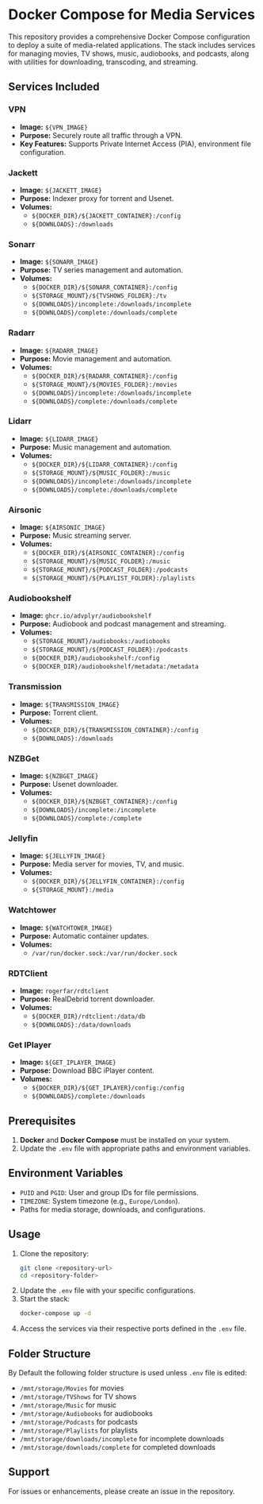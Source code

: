 # Docker Compose for Media Services

This repository provides a comprehensive Docker Compose configuration to deploy a suite of media-related applications. The stack includes services for managing movies, TV shows, music, audiobooks, and podcasts, along with utilities for downloading, transcoding, and streaming.

## Services Included

### VPN
- **Image:** `${VPN_IMAGE}`
- **Purpose:** Securely route all traffic through a VPN.
- **Key Features:** Supports Private Internet Access (PIA), environment file configuration.

### Jackett
- **Image:** `${JACKETT_IMAGE}`
- **Purpose:** Indexer proxy for torrent and Usenet.
- **Volumes:**
  - `${DOCKER_DIR}/${JACKETT_CONTAINER}:/config`
  - `${DOWNLOADS}:/downloads`

### Sonarr
- **Image:** `${SONARR_IMAGE}`
- **Purpose:** TV series management and automation.
- **Volumes:**
  - `${DOCKER_DIR}/${SONARR_CONTAINER}:/config`
  - `${STORAGE_MOUNT}/${TVSHOWS_FOLDER}:/tv`
  - `${DOWNLOADS}/incomplete:/downloads/incomplete`
  - `${DOWNLOADS}/complete:/downloads/complete`

### Radarr
- **Image:** `${RADARR_IMAGE}`
- **Purpose:** Movie management and automation.
- **Volumes:**
  - `${DOCKER_DIR}/${RADARR_CONTAINER}:/config`
  - `${STORAGE_MOUNT}/${MOVIES_FOLDER}:/movies`
  - `${DOWNLOADS}/incomplete:/downloads/incomplete`
  - `${DOWNLOADS}/complete:/downloads/complete`

### Lidarr
- **Image:** `${LIDARR_IMAGE}`
- **Purpose:** Music management and automation.
- **Volumes:**
  - `${DOCKER_DIR}/${LIDARR_CONTAINER}:/config`
  - `${STORAGE_MOUNT}/${MUSIC_FOLDER}:/music`
  - `${DOWNLOADS}/incomplete:/downloads/incomplete`
  - `${DOWNLOADS}/complete:/downloads/complete`

### Airsonic
- **Image:** `${AIRSONIC_IMAGE}`
- **Purpose:** Music streaming server.
- **Volumes:**
  - `${DOCKER_DIR}/${AIRSONIC_CONTAINER}:/config`
  - `${STORAGE_MOUNT}/${MUSIC_FOLDER}:/music`
  - `${STORAGE_MOUNT}/${PODCAST_FOLDER}:/podcasts`
  - `${STORAGE_MOUNT}/${PLAYLIST_FOLDER}:/playlists`

### Audiobookshelf
- **Image:** `ghcr.io/advplyr/audiobookshelf`
- **Purpose:** Audiobook and podcast management and streaming.
- **Volumes:**
  - `${STORAGE_MOUNT}/audiobooks:/audiobooks`
  - `${STORAGE_MOUNT}/${PODCAST_FOLDER}:/podcasts`
  - `${DOCKER_DIR}/audiobookshelf:/config`
  - `${DOCKER_DIR}/audiobookshelf/metadata:/metadata`

### Transmission
- **Image:** `${TRANSMISSION_IMAGE}`
- **Purpose:** Torrent client.
- **Volumes:**
  - `${DOCKER_DIR}/${TRANSMISSION_CONTAINER}:/config`
  - `${DOWNLOADS}:/downloads`

### NZBGet
- **Image:** `${NZBGET_IMAGE}`
- **Purpose:** Usenet downloader.
- **Volumes:**
  - `${DOCKER_DIR}/${NZBGET_CONTAINER}:/config`
  - `${DOWNLOADS}/incomplete:/incomplete`
  - `${DOWNLOADS}/complete:/complete`

### Jellyfin
- **Image:** `${JELLYFIN_IMAGE}`
- **Purpose:** Media server for movies, TV, and music.
- **Volumes:**
  - `${DOCKER_DIR}/${JELLYFIN_CONTAINER}:/config`
  - `${STORAGE_MOUNT}:/media`

### Watchtower
- **Image:** `${WATCHTOWER_IMAGE}`
- **Purpose:** Automatic container updates.
- **Volumes:**
  - `/var/run/docker.sock:/var/run/docker.sock`

### RDTClient
- **Image:** `rogerfar/rdtclient`
- **Purpose:** RealDebrid torrent downloader.
- **Volumes:**
  - `${DOCKER_DIR}/rdtclient:/data/db`
  - `${DOWNLOADS}:/data/downloads`

### Get IPlayer
- **Image:** `${GET_IPLAYER_IMAGE}`
- **Purpose:** Download BBC iPlayer content.
- **Volumes:**
  - `${DOCKER_DIR}/${GET_IPLAYER}/config:/config`
  - `${DOWNLOADS}/complete:/downloads`

## Prerequisites
1. **Docker** and **Docker Compose** must be installed on your system.
2. Update the `.env` file with appropriate paths and environment variables.

## Environment Variables
- `PUID` and `PGID`: User and group IDs for file permissions.
- `TIMEZONE`: System timezone (e.g., `Europe/London`).
- Paths for media storage, downloads, and configurations.

## Usage
1. Clone the repository:
   ```bash
   git clone <repository-url>
   cd <repository-folder>
   ```
2. Update the `.env` file with your specific configurations.
3. Start the stack:
   ```bash
   docker-compose up -d
   ```
4. Access the services via their respective ports defined in the `.env` file.

## Folder Structure
By Default the following folder structure is used unless `.env` file is edited:
- `/mnt/storage/Movies` for movies
- `/mnt/storage/TVShows` for TV shows
- `/mnt/storage/Music` for music
- `/mnt/storage/Audiobooks` for audiobooks
- `/mnt/storage/Podcasts` for podcasts
- `/mnt/storage/Playlists` for playlists
- `/mnt/storage/downloads/incomplete` for incomplete downloads
- `/mnt/storage/downloads/complete` for completed downloads

## Support
For issues or enhancements, please create an issue in the repository.


